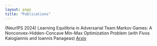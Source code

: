 ```yaml
---
layout: page
title: "Publications"
---
```


(NeurIPS 2024) Learning Equilibria in Adversarial Team Markov Games: A Nonconvex-Hidden-Concave Min-Max Optimization Problem 
(with Fivos Kalogiannis and Ioannis Panageas) [Arxiv](https://arxiv.org/abs/2410.05673)
